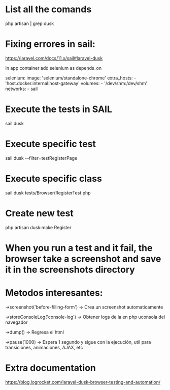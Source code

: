 # List all the comands
php artisan | grep dusk

# Fixing errores in sail:
https://laravel.com/docs/11.x/sail#laravel-dusk

In app container add selenium as depends_on

selenium:
        image: 'selenium/standalone-chrome'
        extra_hosts:
        - 'host.docker.internal:host-gateway'
        volumes:
            - '/dev/shm:/dev/shm'
        networks:
            - sail


# Execute the tests in SAIL
sail dusk

# Execute specific test
sail dusk --filter=testRegisterPage

# Execute specific class
sail dusk tests/Browser/RegisterTest.php

# Create new test
php artisan dusk:make Register

# When you run a test and it fail, the browser take a screenshot and save it in the screenshots directory 

# Metodos interesantes:
->screenshot('before-filling-form') -> Crea un screenshot automaticamente

->storeConsoleLog('console-log') -> Obtener logs de la en php uconsola del navegador

->dump() -> Regresa el html

->pause(1000) -> Espera 1 segundo y sigue con la ejecución, util para transiciones, animaciones, AJAX, etc
 
# Extra documentation
https://blog.logrocket.com/laravel-dusk-browser-testing-and-automation/
